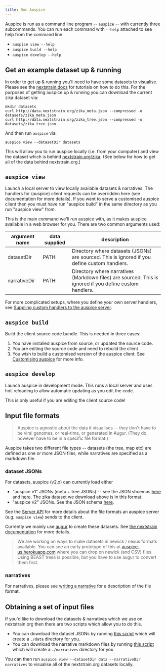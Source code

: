 ```yaml
---
title: Run Auspice
---
```



Auspice is run as a command line program -- `auspice` -- with currently three subcommands.
You can run each command with `--help` attached to see help from the command line.

* `auspice view --help` 
* `auspice build --help`
* `auspice develop --help`


## Get an example dataset up & running

In order to get up & running you'll need to have some datasets to visualise.
Please see the [nextstrain docs](https://nextstrain.org/docs/) for tutorials on how to do this.
For the purposes of getting auspice up & running you can download the current zika dataset via:

```
mkdir datasets
curl http://data.nextstrain.org/zika_meta.json --compressed -o datasets/zika_meta.json
curl http://data.nextstrain.org/zika_tree.json --compressed -o datasets/zika_tree.json
```

And then run `auspice` via:
```
auspice view --datasetDir datasets
```

This will allow you to run auspice locally (i.e. from your computer) and view the dataset which is behind [nextstrain.org/zika](https://nextstrain.org/zika).
(See below for how to get all of the data behind nextstrain.org.)

## `auspice view`

Launch a local server to view locally available datasets & narratives. The 
handlers for (auspice) client requests can be overridden here (see 
documentation for more details). If you want to serve a customised auspice 
client then you must have run "auspice build" in the same directory as you 
run "auspice view" from.

This is the main command we'll run auspice with, as it makes auspice available in a web browser for you.
There are two common arguments used:

| argument name | data supplied | description |
| --------      | ----------     | --------    |
|datasetDir    | PATH   |    Directory where datasets (JSONs) are sourced. This is  ignored if you define custom handlers. |
|narrativeDir    | PATH   |  Directory where narratives (Markdown files) are  sourced. This is ignored if you define custom handlers. |

For more complicated setups, where you define your own server handlers, see [Suppling custom handlers to the auspice server](server/api.md#suppling-custom-handlers-to-the-auspice-server).

## `auspice build`

Build the client source code bundle. 
This is needed in three cases:
1. You have installed auspice from source, or updated the source code.
1. You are editing the source code and need to rebuild the client
1. You wish to build a customised version of the auspice client.
See [Customising auspice](customise-client/introduction.md) for more info.


## `auspice develop`

Launch auspice in development mode. This runs a local server and uses 
hot-reloading to allow automatic updating as you edit the code.

This is only useful if you are editing the client source code!


## Input file formats

> Auspice is agnostic about the data it visualises -- they don't have to be viral genomes, or real-time, or generated in Augur.
(They do, however have to be in a specific file format.)

Auspice takes two different file types -- datasets (the tree, map etc) are defined as one or more JSON files, while narratives are specified as a markdown file.

### dataset JSONs

For datasets, auspice (v2.x) can currently load either
* "auspice v1" JSONs (meta + tree JSONs) -- see the JSON shcemas [here](https://github.com/nextstrain/augur/blob/v6/augur/data/schema-export-v1-meta.json) and [here](https://github.com/nextstrain/augur/blob/v6/augur/data/schema-export-v1-tree.json).
The zika dataset we download above is in this format.
* "auspice v2" JSONs. See the JSON schema [here](https://github.com/nextstrain/augur/blob/v6/augur/data/schema-export-v2.json).

See the [Server API](server/api.md) for more details about the file formats an auspice server (e.g. `auspice view`) sends to the client.

Currently we mainly use [augur](https://github.com/nextstrain/augur) to create these datasets.
See [the nextstrain documentation](https://nextstrain.org/docs/bioinformatics/introduction-to-augur) for more details.

> We are working on ways to make datasets in newick / nexus formats available. You can see an early prototype of this at [auspice-us.herokuapp.com](https://auspice-us.herokuapp.com/) where you can drop on newick (and CSV) files.
Using BEAST trees is possible, but you have to use augur to convert them first.


### narratives
For narratives, please see [writing a narrative](narratives/how-to-write.md) for a description of the file format.


## Obtaining a set of input files

If you'd like to download the datasets & narratives which we use on nextstrain.org then there are two scripts which allow you to do this.

* You can download the dataset JSONs by running [this script](https://github.com/nextstrain/auspice/blob/master/scripts/get-data.sh) which will create a `./data` directory for you.
* You can download the narrative markdown files by running [this script](https://github.com/nextstrain/auspice/blob/master/scripts/get-narratives.sh) which will create a `./narratives` directory for you.

You can then run `auspice view --datasetDir data --narrativeDir narratives` to visualise all of the nextstrain.org datasets locally.